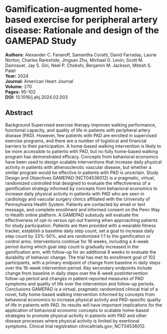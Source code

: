 # Gamification-augmented home-based exercise for peripheral artery disease: Rationale and design of the GAMEPAD Study

**Authors:** Alexander C. Fanaroff, Samantha Coratti, David Farraday, Laurie Norton, Charles Rareshide, Jingsan Zhu, Michael G. Levin, Scott M. Damrauer, Jay S. Giri, Neel P. Chokshi, Benjamin M. Jackson, Mitesh S. Patel  
**Year:** 2024  
**Journal:** American Heart Journal  
**Volume:** 270  
**Pages:** 95-102  
**DOI:** 10.1016/j.ahj.2024.02.003  

## Abstract
Background
Supervised exercise therapy improves walking performance, functional capacity, and quality of life in patients with peripheral artery disease (PAD). However, few patients with PAD are enrolled in supervised exercise programs, and there are a number of logistical and financial barriers to their participation. A home-based walking intervention is likely to be more accessible to patients with PAD, but no fully home-based walking program has demonstrated efficacy. Concepts from behavioral economics have been used to design scalable interventions that increase daily physical activity in patients with atherosclerotic vascular disease, but whether a similar program would be effective in patients with PAD is uncertain.
Study Design and Objectives
GAMEPAD (NCT04536012) is a pragmatic, virtual, randomized controlled trial designed to evaluate the effectiveness of a gamification strategy informed by concepts from behavioral economics to increase daily physical activity in patients with PAD who are seen in cardiology and vascular surgery clinics affiliated with the University of Pennsylvania Health System. Patients are contacted by email or text message, and complete enrollment and informed consent on the Penn Way to Health online platform. A GAMEPAD substudy will evaluate the effectiveness of opt-in versus opt-out framing when approaching patients for study participation. Patients are then provided with a wearable fitness tracker, establish a baseline daily step count, set a goal to increase daily step count by 33%-50%, and are randomized 1:1 to the gamification or control arms. Interventions continue for 16 weeks, including a 4-week period during which goal step count is gradually increased in the gamification arm, with follow-up for an additional 8 weeks to evaluate the durability of behavior change. The trial has met its enrollment goal of 102 participants, with a primary endpoint of change from baseline in daily steps over the 16-week intervention period. Key secondary endpoints include change from baseline in daily steps over the 8-week postintervention follow-up period and changes in patient-reported measures of PAD symptoms and quality of life over the intervention and follow-up periods.
Conclusions
GAMEPAD is a virtual, pragmatic randomized clinical trial of a novel, fully home-based walking intervention informed by concepts from behavioral economics to increase physical activity and PAD-specific quality of life in patients with PAD. Its results will have important implications for the application of behavioral economic concepts to scalable home-based strategies to promote physical activity in patients with PAD and other disease processes where physical activity is limited by exertional symptoms.
Clinical trial registration
clinicaltrials.gov; NCT04536012.

